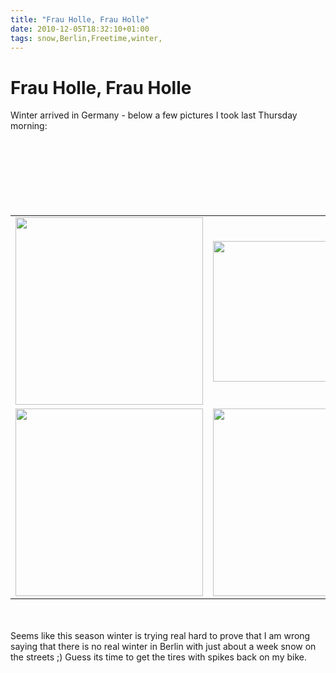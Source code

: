 ```yaml
---
title: "Frau Holle, Frau Holle"
date: 2010-12-05T18:32:10+01:00
tags: snow,Berlin,Freetime,winter,
---
```


# Frau Holle, Frau Holle


Winter arrived in Germany - below a few pictures I took last Thursday morning:<br><br><table><tr><br><td><img 
src="http://isabel-drost.de/Bilder/wordpress/holle3.jpg" width="300"/></td><br><td><img 
src="http://isabel-drost.de/Bilder/wordpress/holle4.jpg" height="225"/></td><br></tr><tr><br><td><img 
src="http://isabel-drost.de/Bilder/wordpress/holle1.jpg" width="300"/></td><br><td><img 
src="http://isabel-drost.de/Bilder/wordpress/holle2.jpg" width="300"/></td><br></tr></table><br><br>Seems like this 
season winter is trying real hard to prove that I am wrong saying that there is no real winter in Berlin with just 
about a week snow on the streets ;) Guess its time to get the tires with spikes back on my bike.

